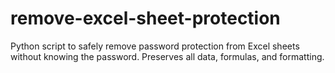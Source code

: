 # remove-excel-sheet-protection
Python script to safely remove password protection from Excel sheets without knowing the password. Preserves all data, formulas, and formatting.

